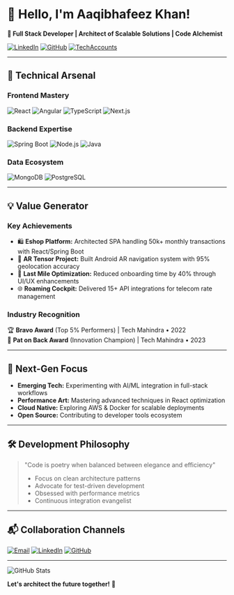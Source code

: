# 👋 Hello, I'm Aaqibhafeez Khan!  
**🌟 Full Stack Developer | Architect of Scalable Solutions | Code Alchemist**

[![LinkedIn](https://img.shields.io/badge/LinkedIn-Connect-%230A66C2)](https://www.linkedin.com/in/aaqibhafeez-khan-891b7aa4/)
[![GitHub](https://img.shields.io/badge/GitHub-Follow-181717)](https://github.com/AaqibhafeezKhan)
[![TechAccounts](https://img.shields.io/badge/Portfolio-Visit-4D4D4D)](https://my-tech-accounts.vercel.app/)

---

## 🚀 Technical Arsenal

### **Frontend Mastery**  
![React](https://img.shields.io/badge/-React-61DAFB?logo=react&logoColor=white)
![Angular](https://img.shields.io/badge/-Angular-DD0031?logo=angular&logoColor=white)
![TypeScript](https://img.shields.io/badge/-TypeScript-3178C6?logo=typescript&logoColor=white)
![Next.js](https://img.shields.io/badge/-Next.js-000000?logo=next.js&logoColor=white)

### **Backend Expertise**  
![Spring Boot](https://img.shields.io/badge/-Spring%20Boot-6DB33F?logo=springboot&logoColor=white)
![Node.js](https://img.shields.io/badge/-Node.js-339933?logo=nodedotjs&logoColor=white)
![Java](https://img.shields.io/badge/-Java-007396?logo=java&logoColor=white)

### **Data Ecosystem**  
![MongoDB](https://img.shields.io/badge/-MongoDB-47A248?logo=mongodb&logoColor=white)
![PostgreSQL](https://img.shields.io/badge/-PostgreSQL-4169E1?logo=postgresql&logoColor=white)

---

## 💡 Value Generator

### **Key Achievements**
- 🛍️ **Eshop Platform:** Architected SPA handling 50k+ monthly transactions with React/Spring Boot
- 📱 **AR Tensor Project:** Built Android AR navigation system with 95% geolocation accuracy
- 🚚 **Last Mile Optimization:** Reduced onboarding time by 40% through UI/UX enhancements
- 🌐 **Roaming Cockpit:** Delivered 15+ API integrations for telecom rate management

### **Industry Recognition**
🏆 **Bravo Award** (Top 5% Performers) | Tech Mahindra • 2022  
🏅 **Pat on Back Award** (Innovation Champion) | Tech Mahindra • 2023

---

## 🔭 Next-Gen Focus

- **Emerging Tech:** Experimenting with AI/ML integration in full-stack workflows
- **Performance Art:** Mastering advanced techniques in React optimization
- **Cloud Native:** Exploring AWS & Docker for scalable deployments
- **Open Source:** Contributing to developer tools ecosystem

---

## 🛠️ Development Philosophy

> "Code is poetry when balanced between elegance and efficiency"  
> - Focus on clean architecture patterns  
> - Advocate for test-driven development  
> - Obsessed with performance metrics  
> - Continuous integration evangelist

---

## 📬 Collaboration Channels

[![Email](https://img.shields.io/badge/Contact%20Me-aaqibhafeezkhan@gmail.com-%23EA4335)](mailto:aaqibhafeezkhan@gmail.com)
[![LinkedIn](https://img.shields.io/badge/Professional%20Network-%230A66C2)](https://www.linkedin.com/in/aaqibhafeez-khan-891b7aa4/)
[![GitHub](https://img.shields.io/badge/Code%20Repository-%23181717)](https://github.com/AaqibhafeezKhan)

---


![GitHub Stats](https://github-readme-stats.vercel.app/api?username=AaqibhafeezKhan&show_icons=true&theme=radical)

**Let's architect the future together!** 🚀
